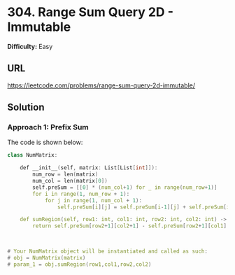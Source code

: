 # 304. Range Sum Query 2D - Immutable
**Difficulty:** Easy

## URL

https://leetcode.com/problems/range-sum-query-2d-immutable/

## Solution

### Approach 1: Prefix Sum

The code is shown below:

```c++
class NumMatrix:

    def __init__(self, matrix: List[List[int]]):
        num_row = len(matrix)
        num_col = len(matrix[0])
        self.preSum = [[0] * (num_col+1) for _ in range(num_row+1)]
        for i in range(1, num_row + 1):
            for j in range(1, num_col + 1):
                self.preSum[i][j] = self.preSum[i-1][j] + self.preSum[i][j-1] - self.preSum[i-1][j-1] + matrix[i-1][j-1]

    def sumRegion(self, row1: int, col1: int, row2: int, col2: int) -> int:
        return self.preSum[row2+1][col2+1] - self.preSum[row2+1][col1] - self.preSum[row1][col2+1] + self.preSum[row1][col1]
        


# Your NumMatrix object will be instantiated and called as such:
# obj = NumMatrix(matrix)
# param_1 = obj.sumRegion(row1,col1,row2,col2)
```

